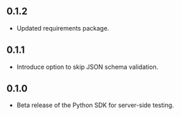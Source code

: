 ## 0.1.2
- Updated requirements package.

## 0.1.1
- Introduce option to skip JSON schema validation.

## 0.1.0
- Beta release of the Python SDK for server-side testing.
